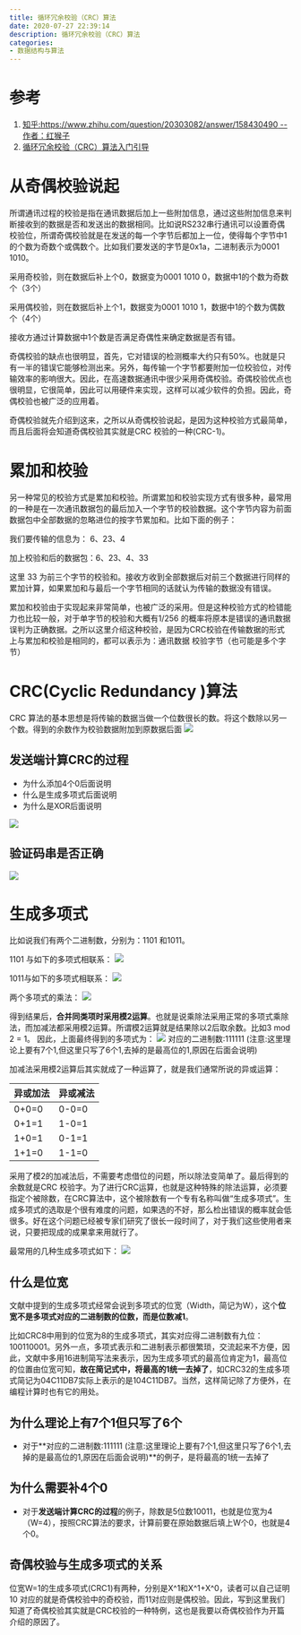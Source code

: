 ```yaml
---
title: 循环冗余校验（CRC）算法
date: 2020-07-27 22:39:14
description: 循环冗余校验（CRC）算法
categories:
- 数据结构与算法
---
```

#   参考
1.  [知乎:https://www.zhihu.com/question/20303082/answer/158430490 -- 作者：红猴子](https://www.zhihu.com/question/20303082/answer/158430490)
2.  [循环冗余校验（CRC）算法入门引导](https://blog.csdn.net/liyuanbhu/article/details/7882789)

#   从奇偶校验说起
所谓通讯过程的校验是指在通讯数据后加上一些附加信息，通过这些附加信息来判断接收到的数据是否和发送出的数据相同。比如说RS232串行通讯可以设置奇偶校验位，所谓奇偶校验就是在发送的每一个字节后都加上一位，使得每个字节中1的个数为奇数个或偶数个。比如我们要发送的字节是0x1a，二进制表示为0001 1010。

采用奇校验，则在数据后补上个0，数据变为0001 1010 0，数据中1的个数为奇数个（3个）

采用偶校验，则在数据后补上个1，数据变为0001 1010 1，数据中1的个数为偶数个（4个）

接收方通过计算数据中1个数是否满足奇偶性来确定数据是否有错。

奇偶校验的缺点也很明显，首先，它对错误的检测概率大约只有50%。也就是只有一半的错误它能够检测出来。另外，每传输一个字节都要附加一位校验位，对传输效率的影响很大。因此，在高速数据通讯中很少采用奇偶校验。奇偶校验优点也很明显，它很简单，因此可以用硬件来实现，这样可以减少软件的负担。因此，奇偶校验也被广泛的应用着。

奇偶校验就先介绍到这来，之所以从奇偶校验说起，是因为这种校验方式最简单，而且后面将会知道奇偶校验其实就是CRC 校验的一种(CRC-1)。

#   累加和校验

另一种常见的校验方式是累加和校验。所谓累加和校验实现方式有很多种，最常用的一种是在一次通讯数据包的最后加入一个字节的校验数据。这个字节内容为前面数据包中全部数据的忽略进位的按字节累加和。比如下面的例子：

我们要传输的信息为： 6、23、4

加上校验和后的数据包：6、23、4、33

这里 33 为前三个字节的校验和。接收方收到全部数据后对前三个数据进行同样的累加计算，如果累加和与最后一个字节相同的话就认为传输的数据没有错误。

累加和校验由于实现起来非常简单，也被广泛的采用。但是这种校验方式的检错能力也比较一般，对于单字节的校验和大概有1/256 的概率将原本是错误的通讯数据误判为正确数据。之所以这里介绍这种校验，是因为CRC校验在传输数据的形式上与累加和校验是相同的，都可以表示为：通讯数据 校验字节（也可能是多个字节）

#   CRC(Cyclic Redundancy )算法
CRC 算法的基本思想是将传输的数据当做一个位数很长的数。将这个数除以另一个数。得到的余数作为校验数据附加到原数据后面
![](../images/2020/07/20200727006.png)
##  发送端计算CRC的过程
+   为什么添加4个0后面说明
+   什么是生成多项式后面说明
+   为什么是XOR后面说明

![](../images/2020/07/20200727002.png)

##  验证码串是否正确
![](../images/2020/07/20200727004.png)

#   生成多项式
比如说我们有两个二进制数，分别为：1101 和1011。

1101 与如下的多项式相联系：
![](../images/2020/07/20200727008.png)

1011与如下的多项式相联系：
![](../images/2020/07/20200727009.png)

两个多项式的乘法：
![](../images/2020/07/20200727007.png)

得到结果后，**合并同类项时采用模2运算**。也就是说乘除法采用正常的多项式乘除法，而加减法都采用模2运算。所谓模2运算就是结果除以2后取余数。比如3 mod 2 = 1。
因此，上面最终得到的多项式为：
![](../images/2020/07/20200727010.png)
对应的二进制数:111111 (注意:这里理论上要有7个1,但这里只写了6个1,去掉的是最高位的1,原因在后面会说明)

加减法采用模2运算后其实就成了一种运算了，就是我们通常所说的异或运算：

|异或加法|异或减法|
|----|----|
|0+0=0|0-0=0|
|0+1=1|1-0=1|
|1+0=1|0-1=1|
|1+1=0|1-1=0|

采用了模2的加减法后，不需要考虑借位的问题，所以除法变简单了。最后得到的余数就是CRC 校验字。为了进行CRC运算，也就是这种特殊的除法运算，必须要指定个被除数，在CRC算法中，这个被除数有一个专有名称叫做“生成多项式”。生成多项式的选取是个很有难度的问题，如果选的不好，那么检出错误的概率就会低很多。好在这个问题已经被专家们研究了很长一段时间了，对于我们这些使用者来说，只要把现成的成果拿来用就行了。

最常用的几种生成多项式如下：
![](../images/2020/07/20200727005.png)

##  什么是位宽
文献中提到的生成多项式经常会说到多项式的位宽（Width，简记为W），这个**位宽不是多项式对应的二进制数的位数，而是位数减1**。

比如CRC8中用到的位宽为8的生成多项式，其实对应得二进制数有九位：100110001。另外一点，多项式表示和二进制表示都很繁琐，交流起来不方便，因此，文献中多用16进制简写法来表示，因为生成多项式的最高位肯定为1，最高位的位置由位宽可知，**故在简记式中，将最高的1统一去掉了**，如CRC32的生成多项式简记为04C11DB7实际上表示的是104C11DB7。当然，这样简记除了方便外，在编程计算时也有它的用处。

##  为什么理论上有7个1但只写了6个
+   对于**对应的二进制数:111111 (注意:这里理论上要有7个1,但这里只写了6个1,去掉的是最高位的1,原因在后面会说明)**的例子，是将最高的1统一去掉了

##  为什么需要补4个0
+   对于**发送端计算CRC的过程**的例子，除数是5位数10011，也就是位宽为4（W=4），按照CRC算法的要求，计算前要在原始数据后填上W个0，也就是4个0。

##  奇偶校验与生成多项式的关系
位宽W=1的生成多项式(CRC1)有两种，分别是X^1和X^1+X^0，读者可以自己证明10 对应的就是奇偶校验中的奇校验，而11对应则是偶校验。因此，写到这里我们知道了奇偶校验其实就是CRC校验的一种特例，这也是我要以奇偶校验作为开篇介绍的原因了。

